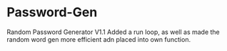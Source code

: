 # Password-Gen
Random Password Generator
V1.1 Added a run loop, as well as made the random word gen more efficient adn placed into own function.
